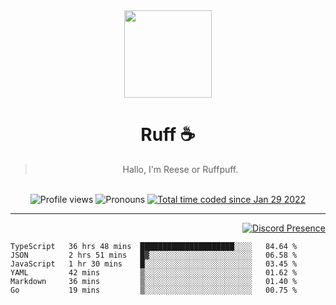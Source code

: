 <div align='center'>
  <img src='https://cdn.ruffpuff.dev/ruffpuff.jpg' width='140' height='140' />
  <h1>Ruff ☕️</h1>
  <blockquote>Hallo, I'm Reese or Ruffpuff.</blockquote>
  
  <br />
  
  <img alt="Profile views" src="https://komarev.com/ghpvc/?username=ruffpuff1" />
  <img alt='Pronouns' src='https://img.shields.io/endpoint?url=https://pronoundb.org/shields/61181f81be124c42b207bffd' />
  <a href="https://wakatime.com/@72bf611d-9557-4a85-aa1d-46f6a3346744"><img src="https://wakatime.com/badge/user/72bf611d-9557-4a85-aa1d-46f6a3346744.svg" alt="Total time coded since Jan 29 2022" /></a>
</div>

<hr />

<div align='right'>

[![Discord Presence](https://lanyard.cnrad.dev/api/486396074282450946)](https://discord.com/users/486396074282450946)
  
  </div>

<!--START_SECTION:waka-->

```text
TypeScript   36 hrs 48 mins  █████████████████████░░░░   84.64 %
JSON         2 hrs 51 mins   █▓░░░░░░░░░░░░░░░░░░░░░░░   06.58 %
JavaScript   1 hr 30 mins    █░░░░░░░░░░░░░░░░░░░░░░░░   03.45 %
YAML         42 mins         ▒░░░░░░░░░░░░░░░░░░░░░░░░   01.62 %
Markdown     36 mins         ▒░░░░░░░░░░░░░░░░░░░░░░░░   01.40 %
Go           19 mins         ▒░░░░░░░░░░░░░░░░░░░░░░░░   00.75 %
```

<!--END_SECTION:waka-->

